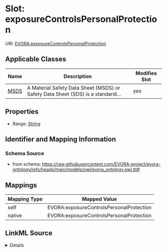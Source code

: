 

# Slot: exposureControlsPersonalProtection



URI: [EVORA:exposureControlsPersonalProtection](https://raw.githubusercontent.com/EVORA-project/evora-ontology/refs/heads/main/models/owl/evora_ontology.owl.ttl#exposureControlsPersonalProtection)



<!-- no inheritance hierarchy -->





## Applicable Classes

| Name | Description | Modifies Slot |
| --- | --- | --- |
| [MSDS](MSDS.md) | A Material Safety Data Sheet (MSDS) or Safety Data Sheet (SDS) is a standardi... |  yes  |







## Properties

* Range: [String](String.md)





## Identifier and Mapping Information







### Schema Source


* from schema: https://raw.githubusercontent.com/EVORA-project/evora-ontology/refs/heads/main/models/owl/evora_ontology.owl.ttl#




## Mappings

| Mapping Type | Mapped Value |
| ---  | ---  |
| self | EVORA:exposureControlsPersonalProtection |
| native | EVORA:exposureControlsPersonalProtection |




## LinkML Source

<details>
```yaml
name: exposureControlsPersonalProtection
from_schema: https://raw.githubusercontent.com/EVORA-project/evora-ontology/refs/heads/main/models/owl/evora_ontology.owl.ttl#
rank: 1000
alias: exposureControlsPersonalProtection
domain_of:
- MSDS
range: string

```
</details>